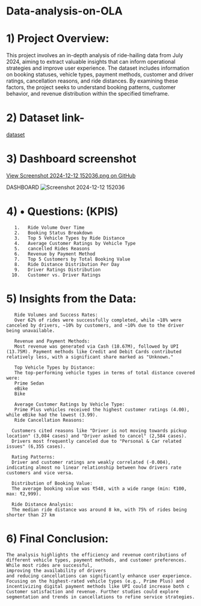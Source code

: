 # Data-analysis-on-OLA


# 1) Project Overview:
   
This project involves an in-depth analysis of ride-hailing data from July 2024, aiming to extract valuable insights that can inform operational strategies and improve user experience. The dataset includes information on booking statuses, vehicle types, payment methods, customer and driver ratings, cancellation reasons, and ride distances. By examining these factors, the project seeks to understand booking patterns, customer behavior, and revenue distribution within the specified timeframe.

# 2) Dataset link-
   <a href= https://github.com/Suyash204060/Data-analysis-on-OLA/blob/main/bookingsnew.csv>dataset<a/>


# 3) Dashboard screenshot
<a href="https://github.com/Suyash204060/Data-analysis-on-OLA/blob/main/Screenshot%202024-12-12%20152036.png">View Screenshot 2024-12-12 152036.png on GitHub</a>

DASHBOARD
![Screenshot 2024-12-12 152036](https://github.com/user-attachments/assets/e050da53-bad1-439f-93d5-8dd3893edb8c)



# 4) •	 Questions: (KPIS)
       1.	Ride Volume Over Time
       2.	Booking Status Breakdown
       3.	Top 5 Vehicle Types by Ride Distance
       4.	Average Customer Ratings by Vehicle Type
       5.	cancelled Rides Reasons
       6.	Revenue by Payment Method
       7.	Top 5 Customers by Total Booking Value
       8.	Ride Distance Distribution Per Day
       9.	Driver Ratings Distribution
      10.	Customer vs. Driver Ratings

   # 5) Insights from the Data:
       Ride Volumes and Success Rates:
       Over 62% of rides were successfully completed, while ~18% were canceled by drivers, ~10% by customers, and ~10% due to the driver being unavailable.
       
       Revenue and Payment Methods:
       Most revenue was generated via Cash (18.67M), followed by UPI (13.75M). Payment methods like Credit and Debit Cards contributed relatively less, with a significant share marked as "Unknown."

       Top Vehicle Types by Distance:
       The top-performing vehicle types in terms of total distance covered were:
       Prime Sedan
       eBike
       Bike
       
       Average Customer Ratings by Vehicle Type:
       Prime Plus vehicles received the highest customer ratings (4.00), while eBike had the lowest (3.99).
       Ride Cancellation Reasons:

      Customers cited reasons like "Driver is not moving towards pickup location" (3,084 cases) and "Driver asked to cancel" (2,584 cases).
      Drivers most frequently canceled due to "Personal & Car related issues" (6,355 cases).
      
      Rating Patterns:
      Driver and customer ratings are weakly correlated (-0.004), indicating almost no linear relationship between how drivers rate customers and vice versa.

      Distribution of Booking Value:
      The average booking value was ₹548, with a wide range (min: ₹100, max: ₹2,999).
      
      Ride Distance Analysis:
      The median ride distance was around 8 km, with 75% of rides being shorter than 27 km

# 6) Final Conclusion:
    The analysis highlights the efficiency and revenue contributions of different vehicle types, payment methods, and customer preferences. While most rides are successful, 
    improving the availability of drivers 
    and reducing cancellations can significantly enhance user experience. Focusing on the highest-rated vehicle types (e.g., Prime Plus) and
    incentivizing digital payment methods like UPI could increase both c 
    Customer satisfaction and revenue. Further studies could explore segmentation and trends in cancellations to refine service strategies. ​


